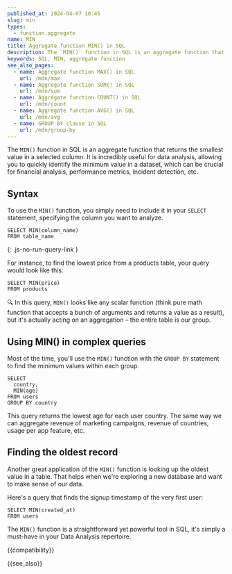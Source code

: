 ```yaml
---
published_at: 2024-04-07 10:45
slug: min
types:
  - function.aggregate
name: MIN
title: Aggregate function MIN() in SQL
description: The `MIN()` function in SQL is an aggregate function that returns the smallest value in a selected column.
keywords: SQL, MIN, aggregate function
see_also_pages:
  - name: Aggregate function MAX() in SQL
    url: /mdn/max
  - name: Aggregate function SUM() in SQL
    url: /mdn/sum
  - name: Aggregate function COUNT() in SQL
    url: /mdn/count
  - name: Aggregate function AVG() in SQL
    url: /mdn/avg
  - name: GROUP BY clause in SQL
    url: /mdn/group-by
---
```


The `MIN()` function in SQL is an aggregate function that returns the smallest value in a selected column. It is incredibly useful for data analysis, allowing you to quickly identify the minimum value in a dataset, which can be crucial for financial analysis, performance metrics, incident detection, etc.

## Syntax

To use the `MIN()` function, you simply need to include it in your `SELECT` statement, specifying the column you want to analyze.

~~~pgsql
SELECT MIN(column_name)
FROM table_name
~~~
{: .js-no-run-query-link }

For instance, to find the lowest price from a products table, your query would look like this:

~~~pgsql
SELECT MIN(price)
FROM products
~~~

:mag: In this query, `MIN()` looks like any scalar function (think pure math function that accepts a bunch of arguments and returns a value as a result), but it's actually acting on an aggregation – the entire table is our group.

## Using MIN() in complex queries

Most of the time, you'll use the `MIN()` function with the `GROUP BY` statement to find the minimum values within each group.

~~~pgsql
SELECT
  country,
  MIN(age)
FROM users
GROUP BY country
~~~

This query returns the lowest age for each user country. The same way we can aggregate revenue of marketing campaigns, revenue of countries, usage per app feature, etc.

## Finding the oldest record

Another great application of the `MIN()` function is looking up the oldest value in a table. That helps when we're exploring a new database and want to make sense of our data.

Here's a query that finds the signup timestamp of the very first user:

~~~pgsql
SELECT MIN(created_at)
FROM users
~~~

The `MIN()` function is a straightforward yet powerful tool in SQL, it's simply a must-have in your Data Analysis repertoire.

{{compatibility}}

{{see_also}}
